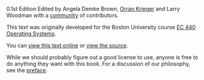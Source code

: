 0.1st Edition Edited by Angela Demke Brown, [Orran Krieger](https://okrieg.github.io) and Larry Woodman with a  [community](https://github.com/okrieg/openos/graphs/contributors) of contributors. 

This text was originally developed for the Boston University course [EC 440 Operating Systems][EC440].

You can [view this text online][ghpages] or [view the source][source].

[EC440]: https://docs.google.com/document/d/e/2PACX-1vRIAR-uB62ZAr9LdDP-8RylOhQ76W2fL79TU5TJbgrwUraK72gN5VfJde3B8x8gV3ukcP2lwuWC8TOm/pub
[ghpages]: https://okrieg.github.io/openos/textbook/intro_tb.html
[source]: https://github.com/okrieg/openos

While we should probably figure out a good license to use, anyone is free to do anything they want with this book.  For a discussion of our philosophy, see the [preface](cont:pref:phil). 